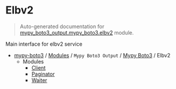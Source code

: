 # Elbv2

> Auto-generated documentation for [mypy_boto3_output.mypy_boto3.elbv2](https://github.com/vemel/mypy_boto3/blob/master/mypy_boto3_output/mypy_boto3/elbv2/__init__.py) module.

Main interface for elbv2 service

- [mypy-boto3](../../../README.md#mypy_boto3) / [Modules](../../../MODULES.md#mypy-boto3-modules) / `Mypy Boto3 Output` / [Mypy Boto3](../index.md#mypy-boto3) / Elbv2
    - Modules
        - [Client](client.md#client)
        - [Paginator](paginator.md#paginator)
        - [Waiter](waiter.md#waiter)
